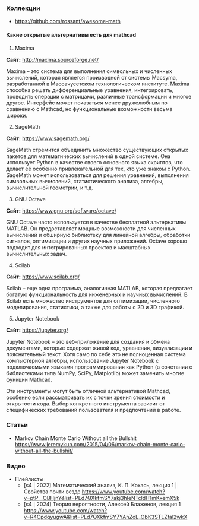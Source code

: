 
### Коллекции

- https://github.com/rossant/awesome-math

#### Какие открытые альтернативы есть для mathcad

1. Maxima

**Сайт:** http://maxima.sourceforge.net/

Maxima – это система для выполнения символьных и численных вычислений, которая является производной от системы Macsyma, разработанной в Массачусетском технологическом институте. Maxima способна решать дифференциальные уравнения, интегрировать, проводить операции с матрицами, различные трансформации и многое другое. Интерфейс может показаться менее дружелюбным по сравнению с Mathcad, но функциональные возможности весьма широки.

2. SageMath

**Сайт:** https://www.sagemath.org/

SageMath стремится объединить множество существующих открытых пакетов для математических вычислений в одной системе. Она использует Python в качестве своего основного языка скриптов, что делает её особенно привлекательной для тех, кто уже знаком с Python. SageMath может использоваться для решения уравнений, выполнения символьных вычислений, статистического анализа, алгебры, вычислительной геометрии, и т.д.

3. GNU Octave

**Сайт:** https://www.gnu.org/software/octave/

GNU Octave часто используется в качестве бесплатной альтернативы MATLAB. Он предоставляет мощные возможности для численных вычислений и обширную библиотеку для линейной алгебры, обработки сигналов, оптимизации и других научных приложений. Octave хорошо подходит для интегрированных проектов и масштабных вычислительных задач.

4. Scilab

**Сайт:** https://www.scilab.org/

Scilab – еще одна программа, аналогичная MATLAB, которая предлагает богатую функциональность для инженерных и научных вычислений. В Scilab есть множество инструментов для оптимизации, численного моделирования, статистики, а также для работы с 2D и 3D графикой.

5. Jupyter Notebook

**Сайт:** https://jupyter.org/

Jupyter Notebook – это веб-приложение для создания и обмена документами, которые содержат живой код, уравнения, визуализации и пояснительный текст. Хотя само по себе это не полноценная система компьютерной алгебры, использование Jupyter Notebook с подключаемыми языками программирования как Python (в сочетании с библиотеками типа NumPy, SciPy, Matplotlib) может заменить многие функции Mathcad.

Эти инструменты могут быть отличной альтернативой Mathcad, особенно если рассматривать их с точки зрения стоимости и открытости кода. Выбор конкретного инструмента зависит от специфических требований пользователя и предпочтений в работе.

### Статьи

- Markov Chain Monte Carlo Without all the Bullshit https://www.jeremykun.com/2015/04/06/markov-chain-monte-carlo-without-all-the-bullshit/

### Видео

- Плейлисты
    - [s4 | 2022] Математический анализ, К. П. Кохась, лекция 1 | Свойства почти везде https://www.youtube.com/watch?v=ptP__OBHjnY&list=PLd7QXkfmSY7akj3hIeNTcldH1mKxemX5k
    - [s4 | 2024] Теория вероятности, Алексей Блаженов, лекция 1 https://www.youtube.com/watch?v=R4CpdqyugwA&list=PLd7QXkfmSY7YAnZoL_ObK3STLZfal2wkX